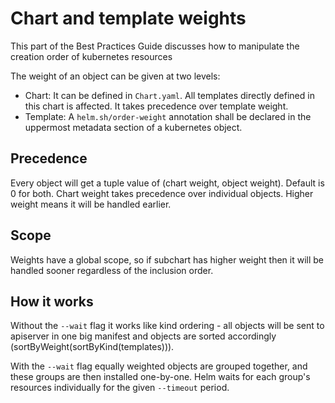 # Chart and template weights

This part of the Best Practices Guide discusses how to manipulate the creation order of kubernetes resources

The weight of an object can be given at two levels:

- Chart: It can be defined in `Chart.yaml`. All templates directly defined in this chart is affected. It takes precedence over template weight.
- Template: A `helm.sh/order-weight` annotation shall be declared in the uppermost metadata section of a kubernetes object.

## Precedence

Every object will get a tuple value of (chart weight, object weight). Default is 0 for both.
Chart weight takes precedence over individual objects. Higher weight means it will be handled earlier.

## Scope

Weights have a global scope, so if subchart has higher weight then it will be handled sooner regardless of the inclusion order.

## How it works

Without the `--wait` flag it works like kind ordering - all objects will be sent to apiserver in one big manifest and objects are sorted accordingly (sortByWeight(sortByKind(templates))).

With the `--wait` flag equally weighted objects are grouped together, and these groups are then installed one-by-one. Helm waits for each group's resources individually for the given `--timeout` period.
